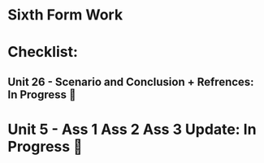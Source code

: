 # Sixth Form Work

# Checklist:
Unit 26 - Scenario and Conclusion + Refrences: In Progress 🔨
-
# Unit 5 - Ass 1 Ass 2 Ass 3 Update: In Progress 🔨
